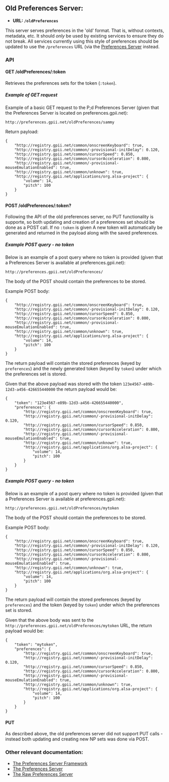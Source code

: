 ## Old Preferences Server:

* **URL: `/oldPreferences`**

This server serves preferences in the 'old' format. That is, without contexts, metadata, etc. It should *only* be used by existing services to ensure they do not break. All services currently using this style of preferences should be updated to use the `/preferences` URL (via the [Preferences Server](PreferencesServer.md) instead.

### API

#### GET /oldPreferences/:token

Retrieves the preferences sets for the token (`:token`).

##### Example of GET request

Example of a basic GET request to the P;d Preferences Server (given that the Preferences Server is located on preferences.gpii.net):

`http://preferences.gpii.net/oldPreferences/sammy`

Return payload:
```
{
    "http://registry.gpii.net/common/onscreenKeyboard": true,
    "http://registry.gpii.net/common/-provisional-initDelay": 0.120,
    "http://registry.gpii.net/common/cursorSpeed": 0.850,
    "http://registry.gpii.net/common/cursorAcceleration": 0.800,
    "http://registry.gpii.net/common/-provisional-mouseEmulationEnabled": true,
    "http://registry.gpii.net/common/unknown": true,
    "http://registry.gpii.net/applications/org.alsa-project": {
        "volume": 14,
        "pitch": 100
    }
}
```


#### POST /oldPreferences/:token?

Following the API of the old preferences server, no PUT functionality is supporte, so both updating and creation of a preferences set should be done as a POST call. If no `:token` is given A new token will automatically be generated and returned in the payload along with the saved preferences.

##### Example POST query - no token

Below is an example of a post query where no token is provided (given that a Preferences Server is available at preferences.gpii.net):

`http://preferences.gpii.net/oldPreferences/`

The body of the POST should contain the preferences to be stored. 

Example POST body:

```
{
    "http://registry.gpii.net/common/onscreenKeyboard": true,
    "http://registry.gpii.net/common/-provisional-initDelay": 0.120,
    "http://registry.gpii.net/common/cursorSpeed": 0.850,
    "http://registry.gpii.net/common/cursorAcceleration": 0.800,
    "http://registry.gpii.net/common/-provisional-mouseEmulationEnabled": true,
    "http://registry.gpii.net/common/unknown": true,
    "http://registry.gpii.net/applications/org.alsa-project": {
        "volume": 14,
        "pitch": 100
    }
}
```

The return payload will contain the stored preferences (keyed by `preferences`) and the newly generated token (keyed by `token`) under which the preferences set is stored.

Given that the above payload was stored with the token `123e4567-e89b-12d3-a456-426655440000` the return payload would be:

```
{
    "token": "123e4567-e89b-12d3-a456-426655440000",
    "preferences": {
        "http://registry.gpii.net/common/onscreenKeyboard": true,
        "http://registry.gpii.net/common/-provisional-initDelay": 0.120,
        "http://registry.gpii.net/common/cursorSpeed": 0.850,
        "http://registry.gpii.net/common/cursorAcceleration": 0.800,
        "http://registry.gpii.net/common/-provisional-mouseEmulationEnabled": true,
        "http://registry.gpii.net/common/unknown": true,
        "http://registry.gpii.net/applications/org.alsa-project": {
            "volume": 14,
            "pitch": 100
        }
    }
}
```


##### Example POST query - no token

Below is an example of a post query where no token is provided (given that a Preferences Server is available at preferences.gpii.net):

`http://preferences.gpii.net/oldPreferences/mytoken`

The body of the POST should contain the preferences to be stored. 

Example POST body:

```
{
    "http://registry.gpii.net/common/onscreenKeyboard": true,
    "http://registry.gpii.net/common/-provisional-initDelay": 0.120,
    "http://registry.gpii.net/common/cursorSpeed": 0.850,
    "http://registry.gpii.net/common/cursorAcceleration": 0.800,
    "http://registry.gpii.net/common/-provisional-mouseEmulationEnabled": true,
    "http://registry.gpii.net/common/unknown": true,
    "http://registry.gpii.net/applications/org.alsa-project": {
        "volume": 14,
        "pitch": 100
    }
}
```

The return payload will contain the stored preferences (keyed by `preferences`) and the token (keyed by `token`) under which the preferences set is stored.

Given that the above body was sent to the `http://preferences.gpii.net/oldPreferences/mytoken` URL, the return payload would be:

```
{
    "token": "mytoken",
    "preferences": {
        "http://registry.gpii.net/common/onscreenKeyboard": true,
        "http://registry.gpii.net/common/-provisional-initDelay": 0.120,
        "http://registry.gpii.net/common/cursorSpeed": 0.850,
        "http://registry.gpii.net/common/cursorAcceleration": 0.800,
        "http://registry.gpii.net/common/-provisional-mouseEmulationEnabled": true,
        "http://registry.gpii.net/common/unknown": true,
        "http://registry.gpii.net/applications/org.alsa-project": {
            "volume": 14,
            "pitch": 100
        }
    }
}
```


#### PUT

As described above, the old preferences server did not support PUT calls - instead both updating and creating new NP sets was done via POST.


### Other relevant documentation:

* [The Preferences Server Framework](PreferencesServerFramework.md)
* [The Preferences Server](PreferencesServer.md)
* [The Raw Preferences Server](RawPreferencesServer.md)